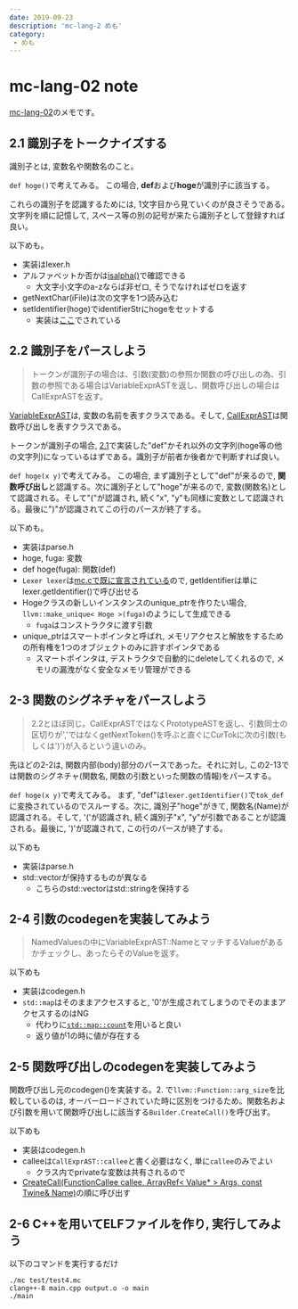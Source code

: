 ```yaml
---
date: 2019-09-23
description: 'mc-lang-2 めも'
category:
 - めも
---
```


# mc-lang-02 note

[mc-lang-02](https://github.com/task4233/mc-lang-2)のメモです。

## 2.1 識別子をトークナイズする
識別子とは, 変数名や関数名のこと。

`def hoge()`で考えてみる。
この場合, **def**および**hoge**が識別子に該当する。

これらの識別子を認識するためには, 1文字目から見ていくのが良さそうである。文字列を順に記憶して, スペース等の別の記号が来たら識別子として登録すれば良い。

以下めも。

 - 実装はlexer.h
 - アルファベットか否かは[isalpha()](https://ja.cppreference.com/w/cpp/string/byte/isalpha)で確認できる
   - 大文字小文字のa-zならば非ゼロ, そうでなければゼロを返す
 - getNextChar(iFile)は次の文字を1つ読み込む
 - setIdentifier(hoge)でidentifierStrにhogeをセットする
   - 実装は[ここ](https://github.com/yamaguchi1024/mc-lang-2/blob/master/src/lexer.h#L95)でされている

## 2.2 識別子をパースしよう
>トークンが識別子の場合は、引数(変数)の参照か関数の呼び出しの為、引数の参照である場合はVariableExprASTを返し、関数呼び出しの場合はCallExprASTを返す。

[VariableExprAST](https://github.com/yamaguchi1024/mc-lang-2/blob/master/src/parser.h#L42-L49)は, 変数の名前を表すクラスである。そして, [CallExprAST](https://github.com/yamaguchi1024/mc-lang-2/blob/master/src/parser.h#L51-L62)は関数呼び出しを表すクラスである。

トークンが識別子の場合, [2.1](#2.1)で実装した"def"かそれ以外の文字列(hoge等の他の文字列)になっているはずである。識別子が前者か後者かで判断すれば良い。

`def hoge(x y)`で考えてみる。
この場合, まず識別子として"def"が来るので, **関数呼び出し**と認識する。次に識別子として"hoge"が来るので, 変数(関数名)として認識される。そして"("が認識され, 続く"x", "y"も同様に変数として認識される。最後に")"が認識されてこの行のパースが終了する。

以下めも。

 - 実装はparse.h
 - hoge, fuga: 変数
 - def hoge(fuga): 関数(def)
 - `Lexer lexer`は[mc.cで既に宣言されている](https://github.com/yamaguchi1024/mc-lang-2/blob/master/src/mc.cpp#L42)ので, getIdentifierは単にlexer.getIdentifier()で呼び出せる
 - Hogeクラスの新しいインスタンスのunique_ptrを作りたい場合, `llvm::make_unique< Hoge >(fuga)`のようにして生成できる
   - `fuga`はコンストラクタに渡す引数
 - unique_ptrはスマートポインタと呼ばれ, メモリアクセスと解放をするための所有権を1つのオブジェクトのみに許すポインタである
   - スマートポインタは, デストラクタで自動的にdeleteしてくれるので, メモリの漏洩がなく安全なメモリ管理ができる

## 2-3 関数のシグネチャをパースしよう
>2.2とほぼ同じ。CallExprASTではなくPrototypeASTを返し、引数同士の区切りが','ではなくgetNextToken()を呼ぶと直ぐにCurTokに次の引数(もしくは')')が入るという違いのみ。

先ほどの2-2は, 関数内部(body)部分のパースであった。それに対し, この2-13では関数のシグネチャ(関数名, 関数の引数といった関数の情報)をパースする。

`def hoge(x y)`で考えてみる。
まず, "def"は`lexer.getIdentifier()`で`tok_def`に変換されているのでスルーする。次に, 識別子"hoge"がきて, 関数名(Name)が認識される。そして, '('が認識され, 続く識別子"x", "y"が引数であることが認識される。最後に, ')'が認識されて, この行のパースが終了する。

以下めも

 - 実装はparse.h
 - std::vectorが保持するものが異なる
   - こちらのstd::vectorはstd::stringを保持する

## 2-4 引数のcodegenを実装してみよう
>NamedValuesの中にVariableExprAST::NameとマッチするValueがあるかチェックし、あったらそのValueを返す。

以下めも

 - 実装はcodegen.h
 - `std::map`はそのままアクセスすると, '0'が生成されてしまうのでそのままアクセスするのはNG
   - 代わりに[`std::map::count`](https://cpprefjp.github.io/reference/map/map/count.html)を用いると良い
   - 返り値が1の時に値が存在する

## 2-5 関数呼び出しのcodegenを実装してみよう
関数呼び出し元のcodegen()を実装する。2. で`llvm::Function::arg_size`を比較しているのは, オーバーロードされていた時に区別をつけるため。関数名および引数を用いて関数呼び出しに該当する`Builder.CreateCall()`を呼び出す。

以下めも

 - 実装はcodegen.h
 - calleeは`CallExprAST::callee`と書く必要はなく, 単に`callee`のみでよい
   - クラス内でprivateな変数は共有されるので
 - [CreateCall(FunctionCallee callee, ArrayRef< Value* > Args, const Twine& Name)](https://llvm.org/doxygen/classllvm_1_1IRBuilder.html#a5f14bbaf77b70bbb42e73d7c2900f050)の順に呼び出す

## 2-6 C++を用いてELFファイルを作り, 実行してみよう
以下のコマンドを実行するだけ

```
./mc test/test4.mc
clang++-8 main.cpp output.o -o main
./main
```